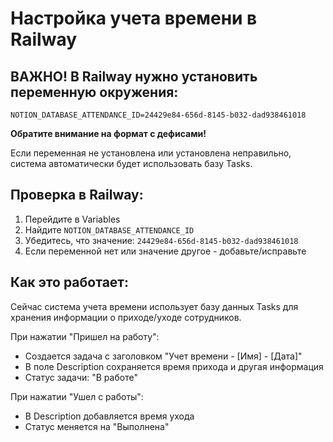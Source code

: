 # Настройка учета времени в Railway

## ВАЖНО! В Railway нужно установить переменную окружения:

```
NOTION_DATABASE_ATTENDANCE_ID=24429e84-656d-8145-b032-dad938461018
```

**Обратите внимание на формат с дефисами!**

Если переменная не установлена или установлена неправильно, система автоматически будет использовать базу Tasks.

## Проверка в Railway:

1. Перейдите в Variables
2. Найдите `NOTION_DATABASE_ATTENDANCE_ID`
3. Убедитесь, что значение: `24429e84-656d-8145-b032-dad938461018`
4. Если переменной нет или значение другое - добавьте/исправьте

## Как это работает:

Сейчас система учета времени использует базу данных Tasks для хранения информации о приходе/уходе сотрудников.

При нажатии "Пришел на работу":
- Создается задача с заголовком "Учет времени - [Имя] - [Дата]"
- В поле Description сохраняется время прихода и другая информация
- Статус задачи: "В работе"

При нажатии "Ушел с работы":
- В Description добавляется время ухода
- Статус меняется на "Выполнена"